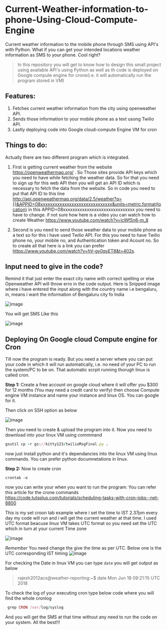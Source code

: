 # Current-Weather-information-to-phone-Using-Cloud-Compute-Engine
Current weather information to the mobile phone through SMS using API's with Python. 
What if you can get your intended locations weather information as SMS to your phone. Cool right?

>In this repository you will get to know how to design this small project using available API's using Python as well as th code is deployed on Google compute engine for crone(i.e. it will automatically run the program stored in VM)


## Features:
1. Fetches current weather information from the city using openweather API.
2. Sends those information to your mobile phone as a text usong Twilio API.
3. Lastly deploying code into Google cloud-compute Engine VM for cron

## Things to do:
Actually there are two different program which is integrated.
1. First is getting current weather from the website https://openweathermap.org/ . So Those sites provide API keys which you need to have while fetching the weather data. So for that you need to sign up for this web API then you will get an API ID which is necessary to fetch the data from the website. So in code you need to put that API ID to this line http://api.openweathermap.org/data/2.5/weather?q={}&APPID=08xxxxxxxxxxxxxxxxxxxxxxxxxxxxxx&units=metric.format(location)  in this APPID=08xxxxxxxxxxxxxxxxxxxxxxxxxxxxxx you need to have to change. if not sure how here is a video you can watch how to create Weather https://www.youtube.com/watch?v=lcWfSn6-m_8 

2. Second is you need to send those weather data to your mobile phone as a text so for this i have used Twilio API. For this you need to have Twilio phone no, your mobile no, and Authentication token and Acount no. So to create all that here is a link you can prefer https://www.youtube.com/watch?v=hV-gy0qyET8&t=402s.

## Input need to give in the code?
Remind it that just enter the exact city name with correct spelling or else Openweather API will throw erro in the code output.
Here is Snipped image where i have entered the input along with the country name i.e bengaluru, in, means i want the information of Bengaluru city fo India

![image](https://user-images.githubusercontent.com/27301175/41336638-7d319dc8-6f0a-11e8-9493-45a44ef7083e.png)

You will get SMS Like this

![image](https://user-images.githubusercontent.com/27301175/41337243-5a0358e4-6f0c-11e8-821f-1cccc7832e46.png)



## **Deploying On Google cloud Compute engine for Cron**
Till now the program is ready. But you need a server where you can put your code in which it will run automatically, i.e. no need of your PC to run the system/PC to be on. That automatic scrpit running thorugh linux is called cron.

**Step 1:**
Create a free account on google cloud where it will offer you $300 for 12 months (You may need a credit card to verify)
then choose Compute engine VM instance and name your  instance and linux OS. You can google for it.

Then click on SSH option as below

![image](https://user-images.githubusercontent.com/27301175/41527050-944e2056-7303-11e8-8a0a-1fc670788ab0.png)

Then you need to create & upload the program into it.
Now you need to download into your linux VM using commmand

```ruby
gsutil cp -r gs://kitty123/twilioMsgFinal.py .
```

now just install python and it's dependancies into the linux VM using linux commands. You can prefer python documnetations in linux.

**Step 2:**
Now to create cron 
```
crontab -e
```
now you can write your when you want to run the program: You can refer this article for the crone commands
https://code.tutsplus.com/tutorials/scheduling-tasks-with-cron-jobs--net-8800

This is my set croon tab example where i set the time to IST 2.37pm every day my code will run and i will get the current weather at that time. I used UTC format beacuse linux VM takes UTC format so you need set the UTC which in turn at your current Time zone

![image](https://user-images.githubusercontent.com/27301175/41527954-510c481a-7306-11e8-8d98-53e6a0ca4ff3.png)

*Remember* You need change the give the time as per UTC. 
Below one is the UTC corresponding IST timing
![image](https://user-images.githubusercontent.com/27301175/41528161-eb6cf882-7306-11e8-97fc-772ee93dc824.png)

For checking the Date in linux VM you can type ```date``` you will get output as below
>rajesh2012acs@weather-reporting:~$ date
>Mon Jun 18 09:21:15 UTC 2018

To check the log of your executing cron type below code where you will find the whole cronlog
```ruby
 grep CRON /var/log/syslog
 ```
And you will get the SMS at that time without any need to run the code on your system.
All the best!!!



